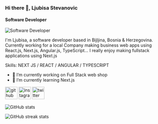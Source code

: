 ### Hi there 👋, Ljubisa Stevanovic
#### Software Developer
![Software Developer](https://pbs.twimg.com/profile_banners/248596877/1708809640/1080x360)

I'm Ljubisa, a software developer based in Bijljina, Bosnia & Herzegovina. Currently working for a local Company making business web apps using React.js, Next.js, Angular.js, TypeScript...
I really enjoy making fullstack applications using Next.js

Skills: NEXT JS / REACT / ANGULAR / TYPESCRIPT 

- 🔭 I’m currently working on Full Stack web shop 
- 🌱 I’m currently learning Next.js 


[<img src='https://cdn.jsdelivr.net/npm/simple-icons@3.0.1/icons/github.svg' alt='github' height='40'>](https://github.com/Stevke7)  [<img src='https://cdn.jsdelivr.net/npm/simple-icons@3.0.1/icons/instagram.svg' alt='instagram' height='40'>](https://www.instagram.com/lj_stevanovic/)  [<img src='https://cdn.jsdelivr.net/npm/simple-icons@3.0.1/icons/twitter.svg' alt='twitter' height='40'>](https://twitter.com/MrStevanovic)  

![GitHub stats](https://github-readme-stats.vercel.app/api?username=Stevke7&show_icons=true)  

![GitHub streak stats](https://streak-stats.demolab.com/?user=Stevke7)  



